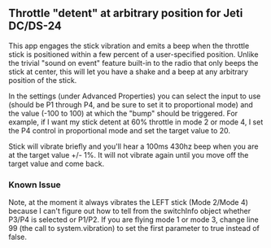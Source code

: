 ## Throttle "detent" at arbitrary position for Jeti DC/DS-24

This app engages the stick vibration and emits a beep when the throttle stick is positioned within a few percent of a user-specified position.  Unlike the trivial "sound on event" feature built-in to the radio that only beeps the stick at center, this will let you have a shake and a beep at any arbitrary position of the stick.

In the settings (under Advanced Properties) you can select the input to use (should be P1 through P4, and be sure to set it to proportional mode) and the value (-100 to 100) at which the "bump" should be triggered.  For example, if I want my stick detent at 60% throttle in mode 2 or mode 4, I set the P4 control in proportional mode and set the target value to 20.  

Stick will vibrate briefly and you'll hear a 100ms 430hz beep when you are at the target value +/- 1%.  It will not vibrate again until you move off the target value and come back.

### Known Issue
Note, at the moment it always vibrates the LEFT stick (Mode 2/Mode 4) because I can't figure out how to tell from the switchInfo object whether P3/P4 is selected or P1/P2.  If you are flying mode 1 or mode 3, change line 99 (the call to system.vibration) to set the first parameter to true instead of false.

